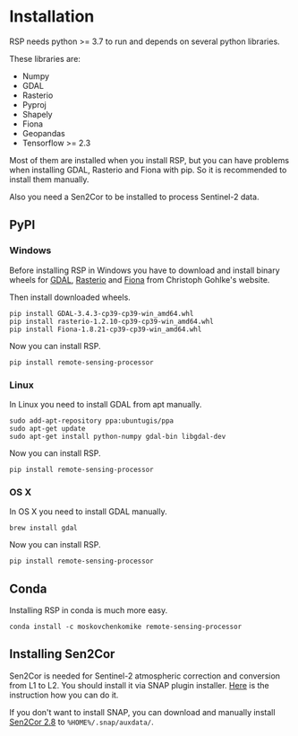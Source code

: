 # Installation

RSP needs python >= 3.7 to run and depends on several python libraries.

These libraries are:
- Numpy
- GDAL
- Rasterio
- Pyproj
- Shapely
- Fiona
- Geopandas
- Tensorflow >= 2.3

Most of them are installed when you install RSP, but you can have problems when installing GDAL, Rasterio and Fiona with pip. So it is recommended to install them manually.

Also you need a Sen2Cor to be installed to process Sentinel-2 data.

## PyPI

### Windows

Before installing RSP in Windows you have to download and install binary wheels for [GDAL](http://www.lfd.uci.edu/~gohlke/pythonlibs/#gdal), [Rasterio](http://www.lfd.uci.edu/~gohlke/pythonlibs/#rasterio) and [Fiona](https://www.lfd.uci.edu/~gohlke/pythonlibs/#fiona) from Christoph Gohlke's website.

Then install downloaded wheels.
```
pip install GDAL-3.4.3-cp39-cp39-win_amd64.whl
pip install rasterio-1.2.10-cp39-cp39-win_amd64.whl
pip install Fiona-1.8.21-cp39-cp39-win_amd64.whl
```
Now you can install RSP.
```
pip install remote-sensing-processor
```

### Linux
In Linux you need to install GDAL from apt manually.
```
sudo add-apt-repository ppa:ubuntugis/ppa
sudo apt-get update
sudo apt-get install python-numpy gdal-bin libgdal-dev
```
Now you can install RSP.
```
pip install remote-sensing-processor
```

### OS X

In OS X you need to install GDAL manually.
```
brew install gdal
```
Now you can install RSP.
```
pip install remote-sensing-processor
```

## Conda

Installing RSP in conda is much more easy.
```
conda install -c moskovchenkomike remote-sensing-processor
```

## Installing Sen2Cor

Sen2Cor is needed for Sentinel-2 atmospheric correction and conversion from L1 to L2. You should install it via SNAP plugin installer. [Here](http://wiki.awf.forst.uni-goettingen.de/wiki/index.php/Installation_of_SNAP) is the instruction how you can do it.

If you don't want to install SNAP, you can download and manually install [Sen2Cor 2.8](http://step.esa.int/main/snap-supported-plugins/sen2cor/sen2cor_v2-8/) to `%HOME%/.snap/auxdata/`.
